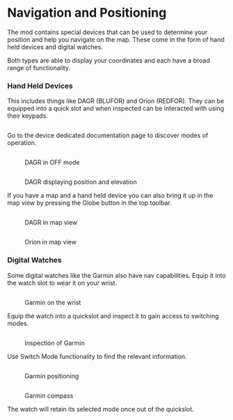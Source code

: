 # Navigation and Positioning

The mod contains special devices that can be used to determine your position and help you navigate on the map. These come in the form of hand held devices and digital watches.

Both types are able to display your coordinates and each have a broad range of functionality.

### Hand Held Devices

This includes things like DAGR (BLUFOR) and Orion (REDFOR). They can be equipped into a quick slot and when inspected can be interacted with using their keypads.

<figure><img src="../../../.gitbook/assets/image (3).png" alt=""><figcaption></figcaption></figure>

Go to the device dedicated documentation page to discover modes of operation.

<figure><img src="../../../.gitbook/assets/image (1) (1).png" alt=""><figcaption><p>DAGR in OFF mode</p></figcaption></figure>

<figure><img src="../../../.gitbook/assets/image (2) (1).png" alt=""><figcaption><p>DAGR displaying position and elevation</p></figcaption></figure>

If you have a map and a hand held device you can also bring it up in the map view by pressing the Globe button in the top toolbar.

<figure><img src="../../../.gitbook/assets/image (3) (1).png" alt=""><figcaption><p>DAGR in map view</p></figcaption></figure>

<figure><img src="../../../.gitbook/assets/image (4).png" alt=""><figcaption><p>Orion in map view</p></figcaption></figure>

### Digital Watches

Some digital watches like the Garmin also have nav capabilities. Equip it into the watch slot to wear it on your wrist.

<figure><img src="../../../.gitbook/assets/image (5).png" alt=""><figcaption><p>Garmin on the wrist</p></figcaption></figure>

Equip the watch into a quickslot and inspect it to gain access to switching modes.

<figure><img src="../../../.gitbook/assets/image (6).png" alt=""><figcaption><p>Inspection of Garmin</p></figcaption></figure>

Use Switch Mode functionality to find the relevant information.

<figure><img src="../../../.gitbook/assets/image (7).png" alt=""><figcaption><p>Garmin positioning</p></figcaption></figure>

<figure><img src="../../../.gitbook/assets/image (8).png" alt=""><figcaption><p>Garmin compass</p></figcaption></figure>

The watch will retain its selected mode once out of the quickslot.

<figure><img src="../../../.gitbook/assets/image (9).png" alt=""><figcaption></figcaption></figure>

